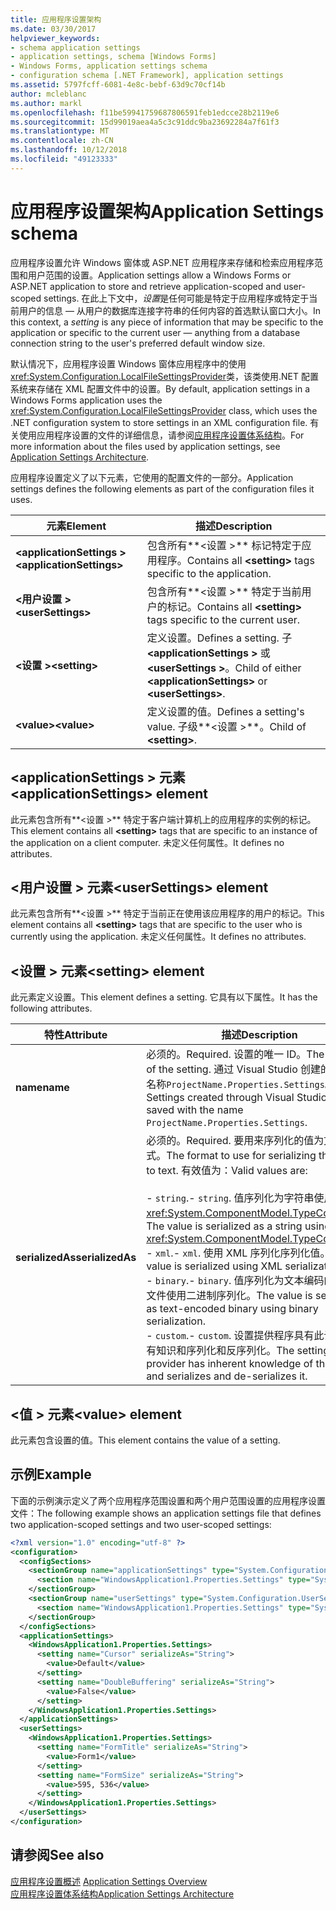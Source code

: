 ```yaml
---
title: 应用程序设置架构
ms.date: 03/30/2017
helpviewer_keywords:
- schema application settings
- application settings, schema [Windows Forms]
- Windows Forms, application settings schema
- configuration schema [.NET Framework], application settings
ms.assetid: 5797fcff-6081-4e8c-bebf-63d9c70cf14b
author: mcleblanc
ms.author: markl
ms.openlocfilehash: f11be59941759687806591feb1edcce28b2119e6
ms.sourcegitcommit: 15d99019aea4a5c3c91ddc9ba23692284a7f61f3
ms.translationtype: MT
ms.contentlocale: zh-CN
ms.lasthandoff: 10/12/2018
ms.locfileid: "49123333"
---
```

# <a name="application-settings-schema"></a><span data-ttu-id="810be-102">应用程序设置架构</span><span class="sxs-lookup"><span data-stu-id="810be-102">Application Settings schema</span></span>

<span data-ttu-id="810be-103">应用程序设置允许 Windows 窗体或 ASP.NET 应用程序来存储和检索应用程序范围和用户范围的设置。</span><span class="sxs-lookup"><span data-stu-id="810be-103">Application settings allow a Windows Forms or ASP.NET application to store and retrieve application-scoped and user-scoped settings.</span></span> <span data-ttu-id="810be-104">在此上下文中，*设置*是任何可能是特定于应用程序或特定于当前用户的信息 — 从用户的数据库连接字符串的任何内容的首选默认窗口大小。</span><span class="sxs-lookup"><span data-stu-id="810be-104">In this context, a *setting* is any piece of information that may be specific to the application or specific to the current user — anything from a database connection string to the user's preferred default window size.</span></span>

<span data-ttu-id="810be-105">默认情况下，应用程序设置 Windows 窗体应用程序中的使用<xref:System.Configuration.LocalFileSettingsProvider>类，该类使用.NET 配置系统来存储在 XML 配置文件中的设置。</span><span class="sxs-lookup"><span data-stu-id="810be-105">By default, application settings in a Windows Forms application uses the <xref:System.Configuration.LocalFileSettingsProvider> class, which uses the .NET configuration system to store settings in an XML configuration file.</span></span> <span data-ttu-id="810be-106">有关使用应用程序设置的文件的详细信息，请参阅[应用程序设置体系结构](~/docs/framework/winforms/advanced/application-settings-architecture.md)。</span><span class="sxs-lookup"><span data-stu-id="810be-106">For more information about the files used by application settings, see [Application Settings Architecture](~/docs/framework/winforms/advanced/application-settings-architecture.md).</span></span>

<span data-ttu-id="810be-107">应用程序设置定义了以下元素，它使用的配置文件的一部分。</span><span class="sxs-lookup"><span data-stu-id="810be-107">Application settings defines the following elements as part of the configuration files it uses.</span></span>

| <span data-ttu-id="810be-108">元素</span><span class="sxs-lookup"><span data-stu-id="810be-108">Element</span></span>                    | <span data-ttu-id="810be-109">描述</span><span class="sxs-lookup"><span data-stu-id="810be-109">Description</span></span>                                                                           |
| -------------------------- | ------------------------------------------------------------------------------------- |
| <span data-ttu-id="810be-110">**\<applicationSettings >**</span><span class="sxs-lookup"><span data-stu-id="810be-110">**\<applicationSettings>**</span></span> | <span data-ttu-id="810be-111">包含所有**\<设置 >** 标记特定于应用程序。</span><span class="sxs-lookup"><span data-stu-id="810be-111">Contains all **\<setting>** tags specific to the application.</span></span>                         |
| <span data-ttu-id="810be-112">**\<用户设置 >**</span><span class="sxs-lookup"><span data-stu-id="810be-112">**\<userSettings>**</span></span>        | <span data-ttu-id="810be-113">包含所有**\<设置 >** 特定于当前用户的标记。</span><span class="sxs-lookup"><span data-stu-id="810be-113">Contains all **\<setting>** tags specific to the current user.</span></span>                        |
| <span data-ttu-id="810be-114">**\<设置 >**</span><span class="sxs-lookup"><span data-stu-id="810be-114">**\<setting>**</span></span>             | <span data-ttu-id="810be-115">定义设置。</span><span class="sxs-lookup"><span data-stu-id="810be-115">Defines a setting.</span></span> <span data-ttu-id="810be-116">子 **\<applicationSettings >** 或 **\<userSettings >**。</span><span class="sxs-lookup"><span data-stu-id="810be-116">Child of either **\<applicationSettings>** or **\<userSettings>**.</span></span> |
| <span data-ttu-id="810be-117">**\<value>**</span><span class="sxs-lookup"><span data-stu-id="810be-117">**\<value>**</span></span>               | <span data-ttu-id="810be-118">定义设置的值。</span><span class="sxs-lookup"><span data-stu-id="810be-118">Defines a setting's value.</span></span> <span data-ttu-id="810be-119">子级**\<设置 >**。</span><span class="sxs-lookup"><span data-stu-id="810be-119">Child of **\<setting>**.</span></span>                                   |

## <a name="applicationsettings-element"></a><span data-ttu-id="810be-120">\<applicationSettings > 元素</span><span class="sxs-lookup"><span data-stu-id="810be-120">\<applicationSettings> element</span></span>

<span data-ttu-id="810be-121">此元素包含所有**\<设置 >** 特定于客户端计算机上的应用程序的实例的标记。</span><span class="sxs-lookup"><span data-stu-id="810be-121">This element contains all **\<setting>** tags that are specific to an instance of the application on a client computer.</span></span> <span data-ttu-id="810be-122">未定义任何属性。</span><span class="sxs-lookup"><span data-stu-id="810be-122">It defines no attributes.</span></span>

## <a name="usersettings-element"></a><span data-ttu-id="810be-123">\<用户设置 > 元素</span><span class="sxs-lookup"><span data-stu-id="810be-123">\<userSettings> element</span></span>

<span data-ttu-id="810be-124">此元素包含所有**\<设置 >** 特定于当前正在使用该应用程序的用户的标记。</span><span class="sxs-lookup"><span data-stu-id="810be-124">This element contains all **\<setting>** tags that are specific to the user who is currently using the application.</span></span> <span data-ttu-id="810be-125">未定义任何属性。</span><span class="sxs-lookup"><span data-stu-id="810be-125">It defines no attributes.</span></span>

## <a name="setting-element"></a><span data-ttu-id="810be-126">\<设置 > 元素</span><span class="sxs-lookup"><span data-stu-id="810be-126">\<setting> element</span></span>

<span data-ttu-id="810be-127">此元素定义设置。</span><span class="sxs-lookup"><span data-stu-id="810be-127">This element defines a setting.</span></span> <span data-ttu-id="810be-128">它具有以下属性。</span><span class="sxs-lookup"><span data-stu-id="810be-128">It has the following attributes.</span></span>

| <span data-ttu-id="810be-129">特性</span><span class="sxs-lookup"><span data-stu-id="810be-129">Attribute</span></span>        | <span data-ttu-id="810be-130">描述</span><span class="sxs-lookup"><span data-stu-id="810be-130">Description</span></span> |
| ---------------- | ----------- |
| <span data-ttu-id="810be-131">**name**</span><span class="sxs-lookup"><span data-stu-id="810be-131">**name**</span></span>         | <span data-ttu-id="810be-132">必须的。</span><span class="sxs-lookup"><span data-stu-id="810be-132">Required.</span></span> <span data-ttu-id="810be-133">设置的唯一 ID。</span><span class="sxs-lookup"><span data-stu-id="810be-133">The unique ID of the setting.</span></span> <span data-ttu-id="810be-134">通过 Visual Studio 创建的设置保存名称`ProjectName.Properties.Settings`。</span><span class="sxs-lookup"><span data-stu-id="810be-134">Settings created through Visual Studio are saved with the name `ProjectName.Properties.Settings`.</span></span> |
| <span data-ttu-id="810be-135">**serializedAs**</span><span class="sxs-lookup"><span data-stu-id="810be-135">**serializedAs**</span></span> | <span data-ttu-id="810be-136">必须的。</span><span class="sxs-lookup"><span data-stu-id="810be-136">Required.</span></span> <span data-ttu-id="810be-137">要用来序列化的值为文本的格式。</span><span class="sxs-lookup"><span data-stu-id="810be-137">The format to use for serializing the value to text.</span></span> <span data-ttu-id="810be-138">有效值为：</span><span class="sxs-lookup"><span data-stu-id="810be-138">Valid values are:</span></span><br><br><span data-ttu-id="810be-139">- `string`.</span><span class="sxs-lookup"><span data-stu-id="810be-139">- `string`.</span></span> <span data-ttu-id="810be-140">值序列化为字符串使用<xref:System.ComponentModel.TypeConverter>。</span><span class="sxs-lookup"><span data-stu-id="810be-140">The value is serialized as a string using a <xref:System.ComponentModel.TypeConverter>.</span></span><br><span data-ttu-id="810be-141">- `xml`.</span><span class="sxs-lookup"><span data-stu-id="810be-141">- `xml`.</span></span> <span data-ttu-id="810be-142">使用 XML 序列化序列化值。</span><span class="sxs-lookup"><span data-stu-id="810be-142">The value is serialized using XML serialization.</span></span><br><span data-ttu-id="810be-143">- `binary`.</span><span class="sxs-lookup"><span data-stu-id="810be-143">- `binary`.</span></span> <span data-ttu-id="810be-144">值序列化为文本编码的二进制文件使用二进制序列化。</span><span class="sxs-lookup"><span data-stu-id="810be-144">The value is serialized as text-encoded binary using binary serialization.</span></span><br /><span data-ttu-id="810be-145">- `custom`.</span><span class="sxs-lookup"><span data-stu-id="810be-145">- `custom`.</span></span> <span data-ttu-id="810be-146">设置提供程序具有此设置的固有知识和序列化和反序列化。</span><span class="sxs-lookup"><span data-stu-id="810be-146">The settings provider has inherent knowledge of this setting and serializes and de-serializes it.</span></span> |

## <a name="value-element"></a><span data-ttu-id="810be-147">\<值 > 元素</span><span class="sxs-lookup"><span data-stu-id="810be-147">\<value> element</span></span>

<span data-ttu-id="810be-148">此元素包含设置的值。</span><span class="sxs-lookup"><span data-stu-id="810be-148">This element contains the value of a setting.</span></span>

## <a name="example"></a><span data-ttu-id="810be-149">示例</span><span class="sxs-lookup"><span data-stu-id="810be-149">Example</span></span>

<span data-ttu-id="810be-150">下面的示例演示定义了两个应用程序范围设置和两个用户范围设置的应用程序设置文件：</span><span class="sxs-lookup"><span data-stu-id="810be-150">The following example shows an application settings file that defines two application-scoped settings and two user-scoped settings:</span></span>

```xml
<?xml version="1.0" encoding="utf-8" ?>
<configuration>
  <configSections>
    <sectionGroup name="applicationSettings" type="System.Configuration.ApplicationSettingsGroup, System, Version=2.0.0.0, Culture=neutral, PublicKeyToken=b77a5c561934e089">
      <section name="WindowsApplication1.Properties.Settings" type="System.Configuration.ClientSettingsSection, System, Version=2.0.0.0, Culture=neutral, PublicKeyToken=b77a5c561934e089" />
    </sectionGroup>
    <sectionGroup name="userSettings" type="System.Configuration.UserSettingsGroup, System, Version=2.0.0.0, Culture=neutral, PublicKeyToken=b77a5c561934e089">
      <section name="WindowsApplication1.Properties.Settings" type="System.Configuration.ClientSettingsSection, System, Version=2.0.0.0, Culture=neutral, PublicKeyToken=b77a5c561934e089" allowExeDefinition="MachineToLocalUser" />
    </sectionGroup>
  </configSections>
  <applicationSettings>
    <WindowsApplication1.Properties.Settings>
      <setting name="Cursor" serializeAs="String">
        <value>Default</value>
      </setting>
      <setting name="DoubleBuffering" serializeAs="String">
        <value>False</value>
      </setting>
    </WindowsApplication1.Properties.Settings>
  </applicationSettings>
  <userSettings>
    <WindowsApplication1.Properties.Settings>
      <setting name="FormTitle" serializeAs="String">
        <value>Form1</value>
      </setting>
      <setting name="FormSize" serializeAs="String">
        <value>595, 536</value>
      </setting>
    </WindowsApplication1.Properties.Settings>
  </userSettings>
</configuration>
```

## <a name="see-also"></a><span data-ttu-id="810be-151">请参阅</span><span class="sxs-lookup"><span data-stu-id="810be-151">See also</span></span>

<span data-ttu-id="810be-152">[应用程序设置概述](~/docs/framework/winforms/advanced/application-settings-overview.md) </span><span class="sxs-lookup"><span data-stu-id="810be-152">[Application Settings Overview](~/docs/framework/winforms/advanced/application-settings-overview.md) </span></span>  
[<span data-ttu-id="810be-153">应用程序设置体系结构</span><span class="sxs-lookup"><span data-stu-id="810be-153">Application Settings Architecture</span></span>](~/docs/framework/winforms/advanced/application-settings-architecture.md)
